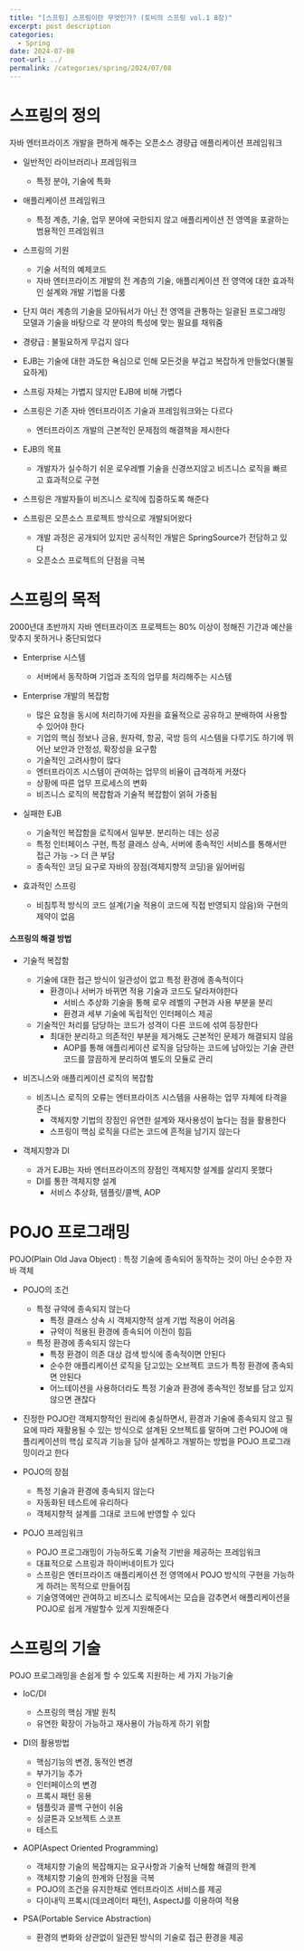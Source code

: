```yaml
---
title: "[스프링] 스프링이란 무엇인가? (토비의 스프링 vol.1 8장)"
excerpt: post description
categories:
  - Spring
date: 2024-07-08
root-url: ../
permalink: /categories/spring/2024/07/08
---
```

# 스프링의 정의
자바 엔터프라이즈 개발을 편하게 해주는 오픈소스 경량급 애플리케이션 프레임워크

- 일반적인 라이브러리나 프레임워크
	- 특정 분야, 기술에 특화
- 애플리케이션 프레임워크
	- 특정 계층, 기술, 업무 분야에 국한되지 않고 애플리케이션 전 영역을 포괄하는 범용적인 프레임워크
- 스프링의 기원 
	- 기술 서적의 예제코드
	- 자바 엔터프라이즈 개발의 전 계층의 기술, 애플리케이션 전 영역에 대한 효과적인 설계와 개발 기법을 다룸
- 단지 여러 계층의 기술을 모아둬서가 아닌 전 영역을 관통하는 일괄된 프로그래밍 모델과 기술을 바탕으로 각 분야의 특성에 맞는 필요를 채워줌


- 경량급 : 불필요하게 무겁지 않다
- EJB는 기술에 대한 과도한 욕심으로 인해 모든것을 부겁고 복잡하게 만들었다(불필요하게)
- 스프링 자체는 가볍지 않지만 EJB에 비해 가볍다

- 스프링은 기존 자바 엔터프라이즈 기술과 프레임워크와는 다르다
	- 엔터프라이즈 개발의 근본적인 문제점의 해결책을 제시한다
- EJB의 목표 
	- 개발자가 실수하기 쉬운 로우레벨 기술을 신경쓰지않고 비즈니스 로직을 빠르고 효과적으로 구현
- 스프링은 개발자들이 비즈니스 로직에 집중하도록 해준다


- 스프링은 오픈소스 프로젝트 방식으로 개발되어왔다
	- 개발 과정은 공개되어 있지만 공식적인 개발은 SpringSource가 전담하고 있다
	- 오픈소스 프로젝트의 단점을 극복


# 스프링의 목적
2000년대 초반까지 자바 엔터프라이즈 프로젝트는 80% 이상이 정해진 기간과 예산을 맞추지 못하거나 중단되었다

- Enterprise 시스템
	- 서버에서 동작하며 기업과 조직의 업무를 처리해주는 시스템
- Enterprise 개발의 복잡함
	- 많은 요청을 동시에 처리하기에 자원을 효율적으로 공유하고 분배하여 사용할 수 있어야 한다
	- 기업의 핵심 정보나 금융, 원자력, 항공, 국방 등의 시스템을 다루기도 하기에 뛰어난 보안과 안정성, 확장성을 요구함
	- 기술적인 고려사항이 많다
	- 엔터프라이즈 시스템이 관여하는 업무의 비율이 급격하게 커졌다
	- 상황에 따른 업무 프로세스의 변화
	- 비즈니스 로직의 복잡함과 기술적 복잡함이 얽혀 가중됨

- 실패한 EJB
	- 기술적인 복잡함을 로직에서 일부분. 분리하는 데는 성공
	- 특정 인터페이스 구현, 특정 클래스 상속, 서버에 종속적인 서비스를 통해서만 접근 가능 -> 더 큰 부담
	- 종속적인 코딩 요구로 자바의 장점(객체지향적 코딩)을 잃어버림

- 효과적인 스프링
	- 비침투적 방식의 코드 설계(기술 적용이 코드에 직접 반영되지 않음)와 구현의 제약이 없음

#### 스프링의 해결 방법
- 기술적 복잡함 
	- 기술에 대한 접근 방식이 일관성이 없고 특정 환경에 종속적이다
		- 환경이나 서버가 바뀌면 적용 기술과 코드도 달라져야한다
			- 서비스 추상화 기술을 통해 로우 레벨의 구현과 사용 부분을 분리
			- 환경과 세부 기술에 독립적인 인터페이스 제공
	- 기술적인 처리를 담당하는 코드가 성격이 다른 코드에 섞여 등장한다
		- 최대한 분리하고 의존적인 부분을 제거해도 근본적인 문제가 해결되지 않음
			- AOP를 통해 애플리케이션 로직을 담당하는 코드에 남아있는 기술 관련 코드를 깔끔하게 분리하여 별도의 모듈로 관리

- 비즈니스와 애플리케이션 로직의 복잡함
	- 비즈니스 로직의 오류는 엔터프라이즈 시스템을 사용하는 업무 자체에 타격을 준다
		- 객체지향 기법의 장점인 유연한 설계와 재사용성이 높다는 점을 활용한다
		- 스프링이 핵심 로직을 다르논 코드에 흔적을 남기지 않는다

- 객체지향과 DI
	- 과거 EJB는 자바 엔터프라이즈의 장점인 객체지향 설계를 살리지 못했다
	- DI를 통한 객체지향 설계
		- 서비스 추상화, 템플릿/콜백, AOP



# POJO 프로그래밍
POJO(Plain Old Java Object) : 특정 기술에 종속되어 동작하는 것이 아닌 순수한 자바 객체

- POJO의 조건
	- 특정 규약에 종속되지 않는다
		- 특정 클래스 상속 시 객체지향적 설계 기법 적용이 어려움
		- 규약이 적용된 환경에 종속되어 이전이 힘듬
	- 특정 환경에 종속되지 않는다
		- 특정 환경이 의존 대상 검색 방식에 종속적이면 안된다
		- 순수한 애플리케이션 로직을 담고있는 오브젝트 코드가 특정 환경에 종속되면 안된다
		- 어느테이션을 사용하더라도 특정 기술과 환경에 종속적인 정보를 담고 있지 않으면 괜찮다
- 진정한 POJO란 객체지향적인 원리에 충실하면서, 환경과 기술에 종속되지 않고 필요에 따라 재활용될 수 있는 방식으로 설계된 오브젝트를 말하며 그런 POJO에 애플리케이션의 핵심 로직과 기능을 담아 설계하고 개발하는 방법을 POJO 프로그래밍이라고 한다

- POJO의 장점
	- 특정 기술과 환경에 종속되지 않는다
	- 자동화된 테스트에 유리하다
	- 객체지향적 설계를 그대로 코드에 반영할 수 있다

- POJO 프레임워크
	- POJO 프로그래밍이 가능하도록 기술적 기반을 제공하는 프레임워크
	- 대표적으로 스프링과 하이버네이트가 있다
	- 스프링은 엔터프라이즈 애플리케이션 전 영역에서 POJO 방식의 구현을 가능하게 하려는 목적으로 만들어짐
	- 기술영역에만 관여하고 비즈니스 로직에서는 모습을 감추면서 애플리케이션을 POJO로 쉽게 개발할수 있게 지원해준다



# 스프링의 기술
POJO 프로그래밍을 손쉽게 할 수 있도록 지원하는 세 가지 가능기술

- IoC/DI
	- 스프링의 핵심 개발 원칙
	- 유연한 확장이 가능하고 재사용이 가능하게 하기 위함

- DI의 활용방법
	- 핵심기능의 변경, 동적인 변경
	- 부가기능 추가
	- 인터페이스의 변경
	- 프록시 패턴 응용
	- 템플릿과 콜백 구현이 쉬움
	- 싱글톤과 오브젝트 스코프
	- 테스트

- AOP(Aspect Oriented Programming)
	-   객체지향 기술의 복잡해지는 요구사항과 기술적 난해함 해결의 한계
	- 객체지향 기술의 한계와 단점을 극복
	- POJO의 조건을 유지한채로 엔터프라이즈 서비스를 제공
	- 다이내믹 프록시(데코레이터 패턴), AspectJ를 이용하여 적용

- PSA(Portable Service Abstraction)
	- 환경의 변화와 상관없이 일관된 방식의 기술로 접근 환경을 제공